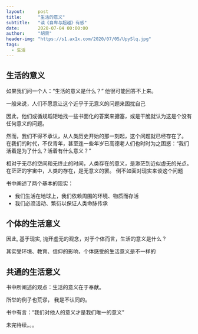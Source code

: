 ```yaml
---
layout:     post
title:      "生活的意义"
subtitle:   "读《自卑与超越》有感"
date:       2020-07-04 00:00:00
author:     "胡荣"
header-img: "https://s1.ax1x.com/2020/07/05/UpySlq.jpg"
tags:
  - 生活
---
```


## 生活的意义

如果我们问一个人：“生活的意义是什么？” 他很可能回答不上来。

一般来说，人们不愿意让这个近乎于无意义的问题来困扰自己

因此，他们或循规蹈矩地找一些书面化的答案来搪塞，或是干脆就认为这是个没有任何意义的问题。

然而，我们不得不承认，从人类历史开始的那一刻起，这个问题就已经存在了。
在我们的时代，不仅青年，甚至连一些年岁已高德老人们也时时为之困惑：“我们活着是为了什么？活着有什么意义？”

相对于无尽的空间和无终止的时间，人类存在的意义，是渺茫到近似虚无的光点。
在茫茫的宇宙中，人类的存在，是无意义的罢。
倒不如面对现实来谈这个问题

书中阐述了两个基本的现实：
- 我们生活在地球上，我们依赖周围的环境、物质而存活
- 我们必须活动、繁衍以保证人类命脉传承

## 个体的生活意义

因此, 基于现实, 抛开虚无的观念，对于个体而言，生活的意义是什么？

其实受环境、教育、信仰的影响，个体感受的生活意义是不一样的

## 共通的生活意义

书中所阐述的观点：生活的意义在于奉献。

所举的例子也荒谬， 我是不认同的。

书中有言：“我们对他人的意义才是我们唯一的意义”

未完待续。。。
